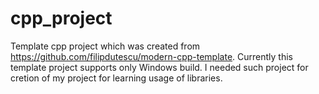 # cpp_project
Template cpp project which was created from https://github.com/filipdutescu/modern-cpp-template. Currently this template project supports only Windows build. I needed such project for cretion of my project for learning usage of libraries.
